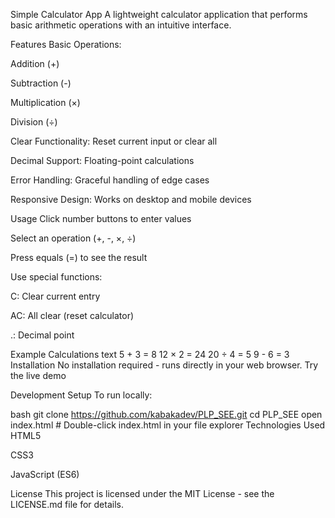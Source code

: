 Simple Calculator App
A lightweight calculator application that performs basic arithmetic operations with an intuitive interface.

Features
Basic Operations:

Addition (+)

Subtraction (-)

Multiplication (×)

Division (÷)

Clear Functionality: Reset current input or clear all

Decimal Support: Floating-point calculations

Error Handling: Graceful handling of edge cases

Responsive Design: Works on desktop and mobile devices

Usage
Click number buttons to enter values

Select an operation (+, -, ×, ÷)

Press equals (=) to see the result

Use special functions:

C: Clear current entry

AC: All clear (reset calculator)

.: Decimal point

Example Calculations
text
5 + 3 = 8
12 × 2 = 24
20 ÷ 4 = 5
9 - 6 = 3
Installation
No installation required - runs directly in your web browser. Try the live demo

Development Setup
To run locally:

bash
git clone https://github.com/kabakadev/PLP_SEE.git
cd PLP_SEE
open index.html  # Double-click index.html in your file explorer
Technologies Used
HTML5

CSS3

JavaScript (ES6)

License
This project is licensed under the MIT License - see the LICENSE.md file for details.
